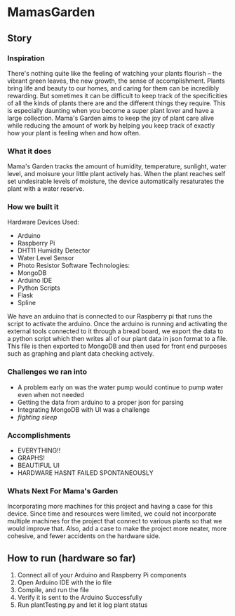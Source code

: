 # MamasGarden

## Story
### Inspiration
There's nothing quite like the feeling of watching your plants flourish – the vibrant green leaves, the new growth, the sense of accomplishment. Plants bring life and beauty to our homes, and caring for them can be incredibly rewarding. But sometimes it can be difficult to keep track of the specificities of all the kinds of plants there are and the different things they require. This is especially daunting when you become a super plant lover and have a large collection. Mama's Garden aims to keep the joy of plant care alive while reducing the amount of work by helping you keep track of exactly how your plant is feeling when and how often.

### What it does
Mama's Garden tracks the amount of humidity, temperature, sunlight, water level, and moisure your little plant actively has. When the plant reaches self set undesirable levels of moisture, the device automatically resaturates the plant with a water reserve.

### How we built it
Hardware Devices Used:
- Arduino
- Raspberry Pi
- DHT11 Humidity Detector
- Water Level Sensor
- Photo Resistor
Software Technologies:
- MongoDB
- Arduino IDE
- Python Scripts
- Flask
- Spline

We have an arduino that is connected to our Raspberry pi that runs the script to activate the arduino. Once the arduino is running and activating the external tools connected to it through a bread board, we export the data to a python script which then writes all of our plant data in json format to a file. This file is then exported to MongoDB and then used for front end purposes such as graphing and plant data checking actively.

### Challenges we ran into
- A problem early on was the water pump would continue to pump water even when not needed
- Getting the data from arduino to a proper json for parsing
- Integrating MongoDB with UI was a challenge
- *fighting sleep*

### Accomplishments
- EVERYTHING!!
- GRAPHS!
- BEAUTIFUL UI
- HARDWARE HASNT FAILED SPONTANEOUSLY

### Whats Next For Mama's Garden
Incorporating more machines for this project and having a case for this device. Since time and resources were limited, we could not incorporate multiple machines for the project that connect to various plants so that we would improve that. Also, add a case to make the project more neater, more cohesive, and fewer accidents on the hardware side.

## How to run (hardware so far)
1. Connect all of your Arduino and Raspberry Pi components
2. Open Arduino IDE with the io file
3. Compile, and run the file
4. Verify it is sent to the Arduino Successfully
5. Run plantTesting.py and let it log plant status
